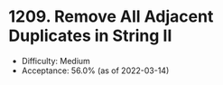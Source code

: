 # 1209. Remove All Adjacent Duplicates in String II
- Difficulty: Medium
- Acceptance: 56.0% (as of 2022-03-14)
